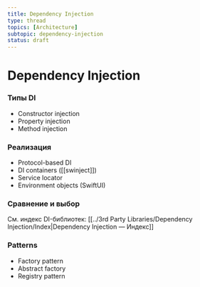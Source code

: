 ```yaml
---
title: Dependency Injection
type: thread
topics: [Architecture]
subtopic: dependency-injection
status: draft
---
```


# Dependency Injection


### Типы DI
- Constructor injection
- Property injection
- Method injection

### Реализация
- Protocol-based DI
- DI containers ([[swinject]])
- Service locator
- Environment objects (SwiftUI)

### Сравнение и выбор

См. индекс DI-библиотек: [[../3rd Party Libraries/Dependency Injection/Index|Dependency Injection — Индекс]]

### Patterns
- Factory pattern
- Abstract factory
- Registry pattern

